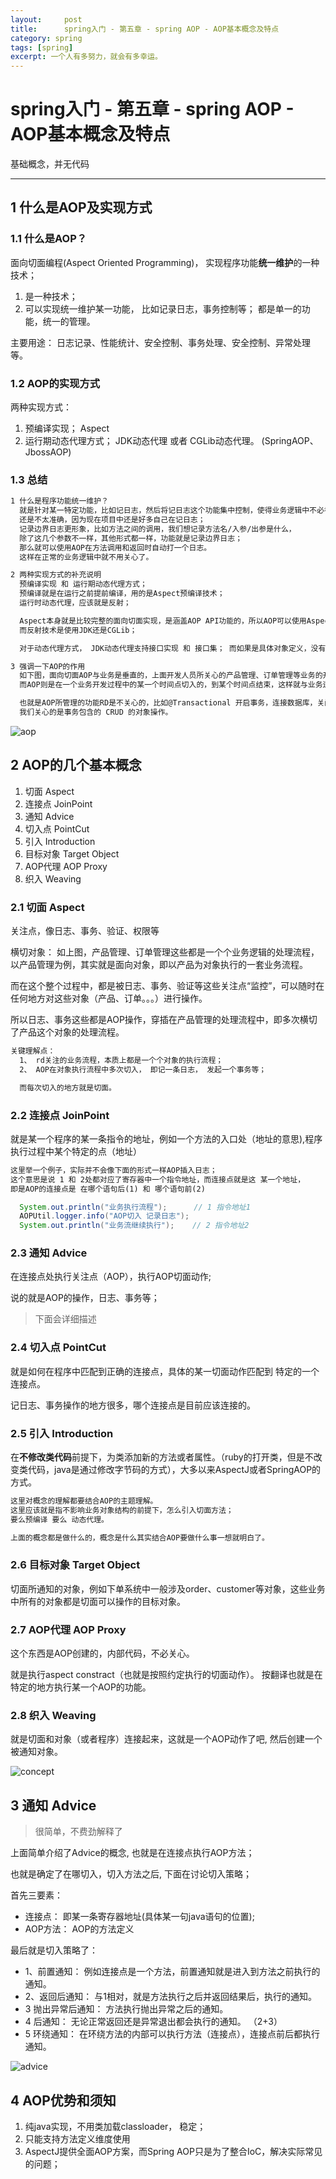 ```yaml
---
layout:     post
title:      spring入门 - 第五章 - spring AOP - AOP基本概念及特点
category: spring
tags: [spring]
excerpt: 一个人有多努力，就会有多幸运。
---
```


spring入门 - 第五章 - spring AOP - AOP基本概念及特点
=======================================

基础概念，并无代码

--------------------------------------

1 什么是AOP及实现方式
---------------------------------------

### 1.1 什么是AOP？

面向切面编程(Aspect Oriented Programming)， 实现程序功能**统一维护**的一种技术；

1. 是一种技术；
2. 可以实现统一维护某一功能， 比如记录日志，事务控制等；  都是单一的功能，统一的管理。

主要用途： 日志记录、性能统计、安全控制、事务处理、安全控制、异常处理等。

### 1.2 AOP的实现方式

两种实现方式：

1. 预编译实现； Aspect
2. 运行期动态代理方式；  JDK动态代理 或者 CGLib动态代理。 (SpringAOP、JbossAOP)

### 1.3 总结

```html
1 什么是程序功能统一维护？
  就是针对某一特定功能，比如记日志，然后将记日志这个功能集中控制，使得业务逻辑中不必考虑记日志。
  还是不太准确，因为现在项目中还是好多自己在记日志；
  记录边界日志更形象，比如方法之间的调用，我们想记录方法名/入参/出参是什么，
  除了这几个参数不一样，其他形式都一样，功能就是记录边界日志；
  那么就可以使用AOP在方法调用和返回时自动打一个日志。
  这样在正常的业务逻辑中就不用关心了。

2 两种实现方式的补充说明
  预编译实现 和 运行期动态代理方式；
  预编译就是在运行之前提前编译，用的是Aspect预编译技术；
  运行时动态代理，应该就是反射；

  Aspect本身就是比较完整的面向切面实现，是涵盖AOP API功能的，所以AOP可以使用Aspect技术实现；
  而反射技术是使用JDK还是CGLib；

  对于动态代理方式， JDK动态代理支持接口实现 和 接口集； 而如果是具体对象定义，没有实现任何接口，则使用CGLib动态代理实现AOP；

3 强调一下AOP的作用
  如下图，面向切面AOP与业务是垂直的，上面开发人员所关心的产品管理、订单管理等业务的开发，开发人员对一项业务是按照一个流程横向开发的。
  而AOP则是在一个业务开发过程中的某一个时间点切入的，到某个时间点结束，这样就与业务逻辑开发的流程垂直了。

  也就是AOP所管理的功能RD是不关心的，比如@Transactional 开启事务，连接数据库，关闭事务，这些其实我们都不关心
  我们关心的是事务包含的 CRUD 的对象操作。

```

![aop](https://hunzino1.github.io/assets/images/2019/spring/aop.png)

2 AOP的几个基本概念
---------------------

1. 切面 Aspect
2. 连接点 JoinPoint
3. 通知 Advice
4. 切入点 PointCut
5. 引入 Introduction
6. 目标对象 Target Object
7. AOP代理 AOP Proxy
8. 织入 Weaving

### 2.1 切面 Aspect

关注点，像日志、事务、验证、权限等

横切对象： 如上图，产品管理、订单管理这些都是一个个业务逻辑的处理流程，以产品管理为例，其实就是面向对象，即以产品为对象执行的一套业务流程。

而在这个整个过程中，都是被日志、事务、验证等这些关注点“监控”，可以随时在任何地方对这些对象（产品、订单。。。）进行操作。

所以日志、事务这些都是AOP操作，穿插在产品管理的处理流程中，即多次横切了产品这个对象的处理流程。

```html
关键理解点：
  1、 rd关注的业务流程，本质上都是一个个对象的执行流程；
  2、 AOP在对象执行流程中多次切入， 即记一条日志， 发起一个事务等；

  而每次切入的地方就是切面。
```

### 2.2 连接点 JoinPoint

就是某一个程序的某一条指令的地址，例如一个方法的入口处（地址的意思),程序执行过程中某个特定的点（地址）

```html
这里举一个例子，实际并不会像下面的形式一样AOP插入日志；
这个意思是说 1 和 2处都对应了寄存器中一个指令地址，而连接点就是这 某一个地址，
即是AOP的连接点是 在哪个语句后(1) 和 哪个语句前(2) 
```

```java
  System.out.println("业务执行流程");      // 1 指令地址1
  AOPUtil.logger.info("AOP切入 记录日志");
  System.out.println("业务流继续执行");    // 2 指令地址2

```

### 2.3 通知 Advice
  		
在连接点处执行关注点（AOP），执行AOP切面动作;

说的就是AOP的操作，日志、事务等；

> 下面会详细描述

### 2.4 切入点 PointCut

就是如何在程序中匹配到正确的连接点，具体的某一切面动作匹配到 特定的一个连接点。

记日志、事务操作的地方很多，哪个连接点是目前应该连接的。

### 2.5 引入 Introduction

在**不修改类代码**前提下，为类添加新的方法或者属性。（ruby的打开类，但是不改变类代码，java是通过修改字节码的方式），大多以来AspectJ或者SpringAOP的方式。

```html
这里对概念的理解都要结合AOP的主题理解。
这里应该就是指不影响业务对象结构的前提下，怎么引入切面方法；  
要么预编译 要么 动态代理。

上面的概念都是做什么的，概念是什么其实结合AOP要做什么事一想就明白了。
```

### 2.6 目标对象 Target Object

切面所通知的对象，例如下单系统中一般涉及order、customer等对象，这些业务中所有的对象都是切面可以操作的目标对象。

### 2.7 AOP代理 AOP Proxy

这个东西是AOP创建的，内部代码，不必关心。

就是执行aspect constract（也就是按照约定执行的切面动作）。 按翻译也就是在特定的地方执行某一个AOP的功能。

### 2.8 织入 Weaving

就是切面和对象（或者程序）连接起来，这就是一个AOP动作了吧, 然后创建一个被通知对象。

![concept](https://hunzino1.github.io/assets/images/2019/spring/concept.png)

3 通知 Advice 
----------------------------

> 很简单，不费劲解释了

上面简单介绍了Advice的概念, 也就是在连接点执行AOP方法；

也就是确定了在哪切入，切入方法之后, 下面在讨论切入策略；

首先三要素：

- 连接点： 即某一条寄存器地址(具体某一句java语句的位置);
- AOP方法： AOP的方法定义

最后就是切入策略了：

- 1、前置通知：
	例如连接点是一个方法，前置通知就是进入到方法之前执行的通知。
- 2、返回后通知：
	与1相对，就是方法执行之后并返回结果后，执行的通知。
- 3 抛出异常后通知：
	方法执行抛出异常之后的通知。
- 4 后通知：
	无论正常返回还是异常退出都会执行的通知。
	（2+3）
- 5 环绕通知：
	在环绕方法的内部可以执行方法（连接点），连接点前后都执行通知。

![advice](https://hunzino1.github.io/assets/images/2019/spring/advice.png)

4 AOP优势和须知
---------------------------

1. 纯java实现，不用类加载classloader， 稳定；
2. 只能支持方法定义维度使用
3. AspectJ提供全面AOP方案，而Spring AOP只是为了整合IoC，解决实际常见的问题；


